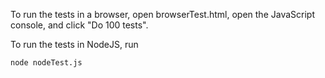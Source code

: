 To run the tests in a browser, open browserTest.html, open the JavaScript console, and click "Do 100 tests".

To run the tests in NodeJS, run

```
node nodeTest.js
```